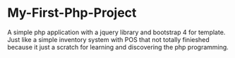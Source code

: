 # My-First-Php-Project
  A simple php application with a jquery library and bootstrap 4 for template. Just like a simple inventory system with POS that not totally finieshed because it just a scratch for learning and discovering the php programming. 
